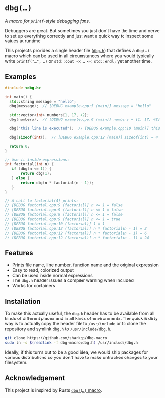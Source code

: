 # `dbg(…)`

*A macro for `printf`-style debugging fans.*

Debuggers are great. But sometimes you just don't have the time and nerve to set
up everything correctly and just want a quick way to inspect some values at runtime.

This projects provides a single header file ([`dbg.h`](dbg.h)) that defines a `dbg(…)`
macro which can be used in all circumstances where you would typically write
`printf("…", …)` or `std::cout << … << std::endl;` yet another time.

## Examples

``` c++
#include <dbg.h>

int main() {
  std::string message = "hello";
  dbg(message);  // [DEBUG example.cpp:5 (main)] message = "hello"

  std::vector<int> numbers{1, 17, 42};
  dbg(numbers);  // [DEBUG example.cpp:8 (main)] numbers = {1, 17, 42} (size=3)

  dbg("this line is executed");  // [DEBUG example.cpp:10 (main)] this line is executed

  dbg(sizeof(int));  // [DEBUG example.cpp:12 (main)] sizeof(int) = 4

  return 0;
}
```

```c++
// Use it inside expressions:
int factorial(int n) {
   if (dbg(n <= 1)) {
       return dbg(1);
   } else {
       return dbg(n * factorial(n - 1));
   }
}

// A call to factorial(4) prints:
// [DEBUG factorial.cpp:9 (factorial)] n <= 1 = false
// [DEBUG factorial.cpp:9 (factorial)] n <= 1 = false
// [DEBUG factorial.cpp:9 (factorial)] n <= 1 = false
// [DEBUG factorial.cpp:9 (factorial)] n <= 1 = true
// [DEBUG factorial.cpp:10 (factorial)] 1 = 1
// [DEBUG factorial.cpp:12 (factorial)] n * factorial(n - 1) = 2
// [DEBUG factorial.cpp:12 (factorial)] n * factorial(n - 1) = 6
// [DEBUG factorial.cpp:12 (factorial)] n * factorial(n - 1) = 24
```

## Features

 * Prints file name, line number, function name and the original expression
 * Easy to read, colorized output
 * Can be used inside normal expressions
 * The `dbg.h` header issues a compiler warning when included
 * Works for containers

## Installation

To make this actually useful, the `dbg.h` header has to be available from all kinds of different
places and in all kinds of environments. The quick & dirty way is to actually copy the header file
to `/usr/include` or to clone the repository and symlink `dbg.h` to `/usr/include/dbg.h`.
``` bash
git clone https://github.com/sharkdp/dbg-macro
sudo ln -s $(readlink -f dbg-macro/dbg.h) /usr/include/dbg.h
```
Ideally, if this turns out to be a good idea, we would ship packages for various distributions so
you don't have to make untracked changes to your filesystem.

## Acknowledgement

This project is inspired by Rusts [`dbg!(…)` macro](https://doc.rust-lang.org/std/macro.dbg.html).
